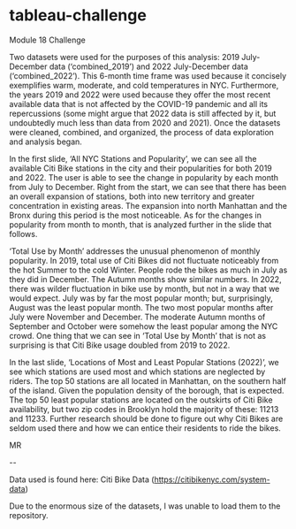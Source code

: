# tableau-challenge
Module 18 Challenge

Two datasets were used for the purposes of this analysis: 2019 July-December data (‘combined_2019’) and 2022 July-December data (‘combined_2022’). This 6-month time frame was used because it concisely exemplifies warm, moderate, and cold temperatures in NYC. Furthermore, the years 2019 and 2022 were used because they offer the most recent available data that is not affected by the COVID-19 pandemic and all its repercussions (some might argue that 2022 data is still affected by it, but undoubtedly much less than data from 2020 and 2021). Once the datasets were cleaned, combined, and organized, the process of data exploration and analysis began.

In the first slide, ‘All NYC Stations and Popularity’, we can see all the available Citi Bike stations in the city and their popularities for both 2019 and 2022. The user is able to see the change in popularity by each month from July to December. Right from the start, we can see that there has been an overall expansion of stations, both into new territory and greater concentration in existing areas. The expansion into north Manhattan and the Bronx during this period is the most noticeable. As for the changes in popularity from month to month, that is analyzed further in the slide that follows.

‘Total Use by Month’ addresses the unusual phenomenon of monthly popularity. In 2019, total use of Citi Bikes did not fluctuate noticeably from the hot Summer to the cold Winter. People rode the bikes as much in July as they did in December. The Autumn months show similar numbers. In 2022, there was wilder fluctuation in bike use by month, but not in a way that we would expect. July was by far the most popular month; but, surprisingly, August was the least popular month. The two most popular months after July were November and December. The moderate Autumn months of September and October were somehow the least popular among the NYC crowd. One thing that we can see in ‘Total Use by Month’ that is not as surprising is that Citi Bike usage doubled from 2019 to 2022.

In the last slide, ‘Locations of Most and Least Popular Stations (2022)’, we see which stations are used most and which stations are neglected by riders. The top 50 stations are all located in Manhattan, on the southern half of the island. Given the population density of the borough, that is expected. The top 50 least popular stations are located on the outskirts of Citi Bike availability, but two zip codes in Brooklyn hold the majority of these: 11213 and 11233. Further research should be done to figure out why Citi Bikes are seldom used there and how we can entice their residents to ride the bikes.


MR

--

Data used is found here: Citi Bike Data (https://citibikenyc.com/system-data)

Due to the enormous size of the datasets, I was unable to load them to the repository.
